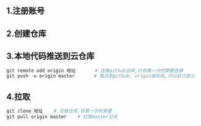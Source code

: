 ## 1.注册账号

## 2.创建仓库

## 3.本地代码推送到云仓库

```python
git remote add origin 地址       # 连接github仓库,只有第一次时需要连接
git push -u origin master       # 推送到github, origin是别名,可以自己定义
```

## 4.拉取

```python
git clone 地址    # 克隆仓库,仅第一次时需要
git pull origin master    # 拉取master分支
```

